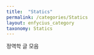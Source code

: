 ```yaml
---
title:  "Statics"
permalink: /categories/Statics
layout: enfycius_category
taxonomy: Statics
---
```


정역학 글 모음
